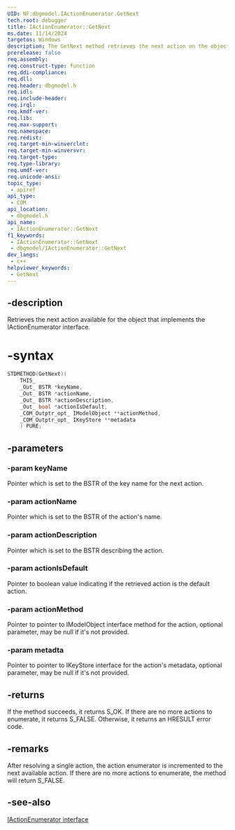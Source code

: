 ```yaml
---
UID: NF:dbgmodel.IActionEnumerator.GetNext
tech.root: debugger
title: IActionEnumerator::GetNext
ms.date: 11/14/2024
targetos: Windows
description: The GetNext method retrieves the next action on the object. This method belongs to the IActionEnumerator interface.
prerelease: false
req.assembly: 
req.construct-type: function
req.ddi-compliance: 
req.dll: 
req.header: dbgmodel.h
req.idl: 
req.include-header: 
req.irql: 
req.kmdf-ver: 
req.lib: 
req.max-support: 
req.namespace: 
req.redist: 
req.target-min-winverclnt: 
req.target-min-winversvr: 
req.target-type: 
req.type-library: 
req.umdf-ver: 
req.unicode-ansi: 
topic_type:
 - apiref
api_type:
 - COM
api_location:
 - dbgmodel.h
api_name:
 - IActionEnumerator::GetNext
f1_keywords:
 - IActionEnumerator::GetNext
 - dbgmodel/IActionEnumerator::GetNext
dev_langs:
 - c++
helpviewer_keywords:
 - GetNext
---
```


## -description

Retrieves the next action available for the object that implements the IActionEnumerator interface.

# -syntax

```cpp
STDMETHOD(GetNext)(
    THIS_
    _Out_ BSTR *keyName,
    _Out_ BSTR *actionName,
    _Out_ BSTR *actionDescription,
    _Out_ bool *actionIsDefault,
    _COM_Outptr_opt_ IModelObject **actionMethod,
    _COM_Outptr_opt_ IKeyStore **metadata
    ) PURE;
```

## -parameters

### -param keyName

Pointer which is set to the BSTR of the key name for the next action.

### -param actionName

Pointer which is set to the BSTR of the action's name.

### -param actionDescription

 Pointer which is set to the BSTR describing the action.

### -param actionIsDefault

Pointer to boolean value indicating if the retrieved action is the default action.

### -param actionMethod

Pointer to pointer to IModelObject interface method for the action, optional parameter, may be null if it's not provided.

### -param metadta

Pointer to pointer to IKeyStore interface for the action's metadata, optional parameter, may be null if it's not provided.

## -returns

If the method succeeds, it returns S_OK. If there are no more actions to enumerate, it returns S_FALSE. Otherwise, it returns an HRESULT error code.

## -remarks

After resolving a single action, the action enumerator is incremented to the next available action. If there are no more actions to enumerate, the method will return S_FALSE.

## -see-also

[IActionEnumerator interface](nn-dbgmodel-iactionenumerator.md)